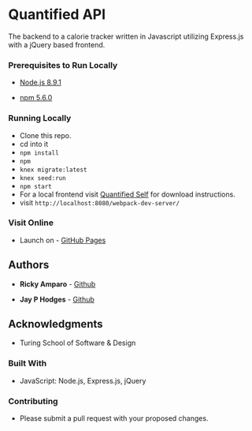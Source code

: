 # Quantified API

The backend to a calorie tracker written in Javascript utilizing Express.js with a jQuery based frontend.


### Prerequisites to Run Locally

  * [Node.js 8.9.1](https://nodejs.org/en/download)

  * [npm 5.6.0](https://www.npmjs.com/get-npm)

### Running Locally

  * Clone this repo.
  * cd into it
  * `npm install`
  * `npm `
  * `knex migrate:latest`
  * `knex seed:run`
  * `npm start`
  * For a local frontend visit [Quantified Self](https://github.com/rickyamparo/quantified-self) for download instructions.
  * visit `http://localhost:8080/webpack-dev-server/`

### Visit Online

 * Launch on - [GitHub Pages](https://rickyamparo.github.io/quantified-self/)

## Authors

* **Ricky Amparo**  - [Github](https://github.com/rickyamparo)

* **Jay P Hodges** - [Github](https://github.com/jayphodges)

## Acknowledgments

* Turing School of Software & Design

### Built With

 * JavaScript: Node.js, Express.js, jQuery

### Contributing

 * Please submit a pull request with your proposed changes.
